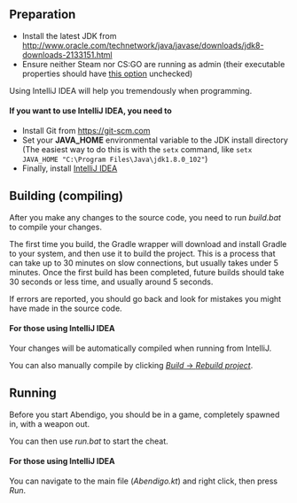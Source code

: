 ## Preparation
* Install the latest JDK from http://www.oracle.com/technetwork/java/javase/downloads/jdk8-downloads-2133151.html
* Ensure neither Steam nor CS:GO are running as admin (their executable properties should have [this option](http://i.imgur.com/qZG6Qrs.png) unchecked)

Using IntelliJ IDEA will help you tremendously when programming.

#### If you want to use IntelliJ IDEA, you need to
* Install Git from https://git-scm.com
* Set your **JAVA_HOME** environmental variable to the JDK install directory (The easiest way to do this is with the `setx` command, like `setx JAVA_HOME "C:\Program Files\Java\jdk1.8.0_102"`)
* Finally, install [IntelliJ IDEA](https://www.jetbrains.com/idea/download)

## Building (compiling)

After you make any changes to the source code, you need to run _build.bat_ to compile your changes.

The first time you build, the Gradle wrapper will download and install Gradle to your system, and then use it to build the project.
This is a process that can take up to 30 minutes on slow connections, but usually takes under 5 minutes.
Once the first build has been completed, future builds should take 30 seconds or less time, and usually around 5 seconds.

If errors are reported, you should go back and look for mistakes you might have made in the source code.

#### For those using IntelliJ IDEA

Your changes will be automatically compiled when running from IntelliJ.

You can also manually compile by clicking [_Build_ -> _Rebuild project_](http://i.imgur.com/XdXfa0Q.png).

## Running

Before you start Abendigo, you should be in a game, completely spawned in, with a weapon out.

You can then use _run.bat_ to start the cheat.

#### For those using IntelliJ IDEA

You can navigate to the main file (_Abendigo.kt_) and right click, then press _Run_.
